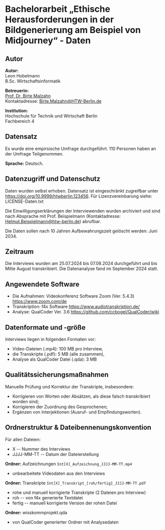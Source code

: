 # Bachelorarbeit „Ethische Herausforderungen in der Bildgenerierung am Beispiel von Midjourney“ - Daten

## Autor

**Autor:**<br>
Leon Hobelmann
<br>B.Sc. Wirtschaftsinformatik

**Betreuerin:**<br>
[Prof. Dr. Birte Malzahn](https://www.htw-berlin.de/hochschule/personen/person/?eid=8589)
<br>Kontaktadresse: Birte.Malzahn@HTW-Berlin.de

**Institution:**<br>
Hochschule für Technik und Wirtschaft Berlin <br>
Fachbereich 4 

## Datensatz
Es wurde eine empirsische Umfrage durchgeführt. 110 Personen haben an der Umfrage Teilgenommen. 

**Sprache:** Deutsch.

## Datenzugriff und Datenschutz

Daten wurden selbst erhoben. Datensatz ist eingeschränkt zugreifbar unter <https://doi.org/10.9999/htwberlin.123456>. Für Lizenzvereinbarung siehe: LICENSE-Daten.txt

Die Einwilligungserklärungen der Interviewenden wurden archiviert und sind nach Absprache mit Prof. Beispielmann (Kontaktadresse: Helmut.Beispielmann@htw-berlin.de) abrufbar.

Die Daten sollen nach 10 Jahren Aufbewahrungszeit gelöscht werden: Juni 2034.

## Zeitraum

Die Interviews wurden am 25.07.2024 bis 07.08.2024 durchgeführt und bis Mitte August transkribiert.
Die Datenanalyse fand im September 2024 statt.

## Angewendete Software

* Die Aufnahmen: Videokonferenz Software Zoom (Ver. 5.4.3) <https://www.zoom.com/de>
* Transkription: f4x Software <https://www.audiotranskription.de/>
* Analyse:  QualCoder Ver. 3.6 <https://github.com/ccbogel/QualCoder/wiki>

## Datenformate und -größe

Interviews liegen in folgenden Formaten vor:

* Video-Dateien (.mp4): 100 MB pro Interview,
* die Transkripte (.pdf): 5 MB (alle zusammen),
* Analyse als QualCoder Datei (.qda): 3 MB

## Qualitätssicherungsmaßnahmen

Manuelle Prüfung und Korrektur der Transkripte, insbesondere:

* Korrigieren von Worten oder Absätzen, als diese falsch transkribiert worden sind;
* Korrigieren der Zuordnung des Gesprochenen;
* Ergänzen von Interjektionen (Ausruf- und Empfindungsworten).

## Ordnerstruktur & Dateibennenungskonvention

Für allen Dateien:

- X -- Nummer des Interviews
- JJJJ-MM-TT -- Datum der Dateierstellung

**Ordner:** Aufzeichnungen
`Int[X]_Aufzeichnung_JJJJ-MM-TT.mp4`

- unbearbeitete Videodaten aus den Interviews

**Ordner:** Transkripte
`Int[X]_Transkript_[roh/fertig]_JJJJ-MM-TT.pdf`

- rohe und manuell korrigierte Transkripte (2 Dateien pro Interview)
- roh -- von f4x generierte Textdatei
- fertig -- manuell korrigierte Version der rohen Datei

**Ordner:** wisskommprojekt.qda

- von QualCoder generierter Ordner mit Analysedaten

